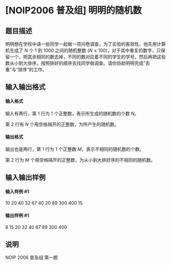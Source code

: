 
# [NOIP2006 普及组] 明明的随机数
## 题目描述
明明想在学校中请一些同学一起做一项问卷调查，为了实验的客观性，他先用计算机生成了 $N$ 个 $1$ 到 $1000$ 之间的随机整数 $(N\leq100)$，对于其中重复的数字，只保留一个，把其余相同的数去掉，不同的数对应着不同的学生的学号。然后再把这些数从小到大排序，按照排好的顺序去找同学做调查。请你协助明明完成“去重”与“排序”的工作。

## 输入输出格式
#### 输入格式

输入有两行，第 $1$ 行为 $1$ 个正整数，表示所生成的随机数的个数 $N$。

第 $2$ 行有 $N$ 个用空格隔开的正整数，为所产生的随机数。

#### 输出格式

输出也是两行，第 $1$ 行为 $1$ 个正整数 $M$，表示不相同的随机数的个数。

第 $2$ 行为 $M$ 个用空格隔开的正整数，为从小到大排好序的不相同的随机数。

## 输入输出样例
#### 输入样例 #1
10
20 40 32 67 40 20 89 300 400 15

#### 输出样例 #1
8
15 20 32 40 67 89 300 400

## 说明
NOIP 2006 普及组 第一题

 